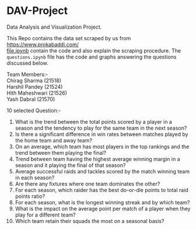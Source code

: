 # DAV-Project
Data Analysis and Visualization Project.

This Repo contains the data set scraped by us from https://www.prokabaddi.com/  
[file.ipynb](https://github.com/seg-fault123/DAV-Project/blob/scraping/file.ipynb) contain the code and also explain the scraping procedure. The `questions.ipynb` file has the code and graphs answering the questions discussed below.

Team Members:-  
Chirag Sharma (21518)  
Harshil Pandey (21524)  
Hith Maheshwari (21526)  
Yash Dabral (21570)  

10 selected Question:- 
1) What is the trend between the total points scored by a player in a season and the tendency to play for the same team in the next season?
2) Is there a significant difference in win rates between matches played by the home team and away team?
3) On an average, which team has most players in the top rankings and the trend between them playing the final?
4) Trend between team having the highest average winning margin in a season and it playing the final of that season?
5) Average successful raids and tackles scored by the match winning team in each season?
6) Are there any fixtures where one team dominates the other? 
7) For each season, which raider has the best do-or-die points to total raid points ratio?
8) For each season, what is the longest winning streak and by which team? 
9) What is the impact on the average point per match of a player when they play for a different team?
10) Which team retain their squads the most on a seasonal basis?

